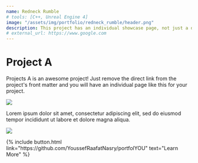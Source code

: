 ```yaml
---
name: Redneck Rumble
# tools: [C++, Unreal Engine 4]
image: "/assets/img/portfolio/redneck_rumble/header.png"
description: This project has an individual showcase page, not just a direct link to the project site or repo. Now you have more space to describe your awesome project!
# external_url: https://www.google.com
---
```


# Project A

Projects A is an awesome project! Just remove the direct link from the project's front matter and you will have an individual page like this for your project.

![](https://techcrunch.com/wp-content/uploads/2018/05/screen-shot-2018-05-01-at-11-30-23-am.png?w=1390&crop=1)

Lorem ipsum dolor sit amet, consectetur adipiscing elit, sed do eiusmod tempor incididunt ut labore et dolore magna aliqua.

![](https://techcrunch.com/wp-content/uploads/2018/05/screenshot-materialio.png)

<p class="text-center">
{% include button.html link="https://github.com/YoussefRaafatNasry/portfolYOU" text="Learn More" %}
</p>